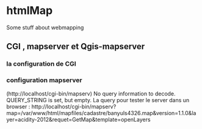 htmlMap
=======

Some stuff about webmapping

## CGI , mapserver et Qgis-mapserver ##

###  la configuration de CGI ###

### configuration mapserver ###
(http://localhost/cgi-bin/mapserv)
No query information to decode. QUERY_STRING is set, but empty.
La query pour tester le server dans un browser : http://localhost/cgi-bin/mapserv?map=/var/www/html/mapfiles/cadastre/banyuls4326.map&version=1.1.0&layer=acidity-2012&requet=GetMap&template=openLayers

